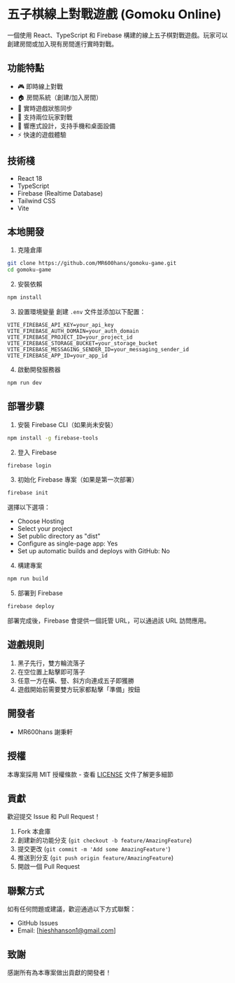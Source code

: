 # 五子棋線上對戰遊戲 (Gomoku Online)

一個使用 React、TypeScript 和 Firebase 構建的線上五子棋對戰遊戲。玩家可以創建房間或加入現有房間進行實時對戰。

## 功能特點

- 🎮 即時線上對戰
- 🏠 房間系統（創建/加入房間）
- 🎯 實時遊戲狀態同步
- 👥 支持兩位玩家對戰
- 📱 響應式設計，支持手機和桌面設備
- ⚡ 快速的遊戲體驗

## 技術棧

- React 18
- TypeScript
- Firebase (Realtime Database)
- Tailwind CSS
- Vite

## 本地開發

1. 克隆倉庫
```bash
git clone https://github.com/MR600hans/gomoku-game.git
cd gomoku-game
```

2. 安裝依賴
```bash
npm install
```

3. 設置環境變量
創建 `.env` 文件並添加以下配置：
```env
VITE_FIREBASE_API_KEY=your_api_key
VITE_FIREBASE_AUTH_DOMAIN=your_auth_domain
VITE_FIREBASE_PROJECT_ID=your_project_id
VITE_FIREBASE_STORAGE_BUCKET=your_storage_bucket
VITE_FIREBASE_MESSAGING_SENDER_ID=your_messaging_sender_id
VITE_FIREBASE_APP_ID=your_app_id
```

4. 啟動開發服務器
```bash
npm run dev
```

## 部署步驟

1. 安裝 Firebase CLI（如果尚未安裝）
```bash
npm install -g firebase-tools
```

2. 登入 Firebase
```bash
firebase login
```

3. 初始化 Firebase 專案（如果是第一次部署）
```bash
firebase init
```
選擇以下選項：
- Choose Hosting
- Select your project
- Set public directory as "dist"
- Configure as single-page app: Yes
- Set up automatic builds and deploys with GitHub: No

4. 構建專案
```bash
npm run build
```

5. 部署到 Firebase
```bash
firebase deploy
```

部署完成後，Firebase 會提供一個託管 URL，可以通過該 URL 訪問應用。

## 遊戲規則

1. 黑子先行，雙方輪流落子
2. 在空位置上點擊即可落子
3. 任意一方在橫、豎、斜方向連成五子即獲勝
4. 遊戲開始前需要雙方玩家都點擊「準備」按鈕


## 開發者

- MR600hans 謝秉軒

## 授權

本專案採用 MIT 授權條款 - 查看 [LICENSE](LICENSE) 文件了解更多細節

## 貢獻

歡迎提交 Issue 和 Pull Request！

1. Fork 本倉庫
2. 創建新的功能分支 (`git checkout -b feature/AmazingFeature`)
3. 提交更改 (`git commit -m 'Add some AmazingFeature'`)
4. 推送到分支 (`git push origin feature/AmazingFeature`)
5. 開啟一個 Pull Request

## 聯繫方式

如有任何問題或建議，歡迎通過以下方式聯繫：

- GitHub Issues
- Email: [hieshhanson1@gmail.com]

## 致謝

感謝所有為本專案做出貢獻的開發者！ 
